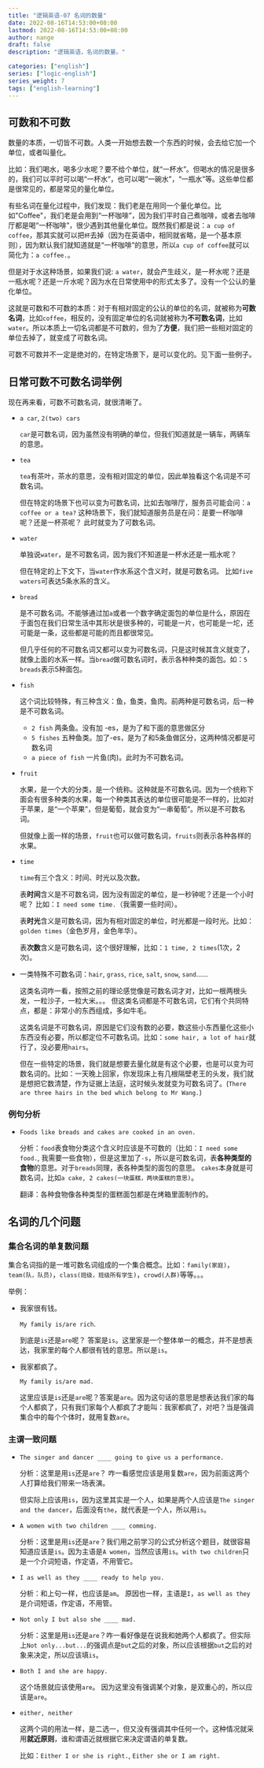 ```yaml
---
title: "逻辑英语-07 名词的数量"
date: 2022-08-16T14:53:00+08:00
lastmod: 2022-08-16T14:53:00+08:00
author: nange
draft: false
description: "逻辑英语，名词的数量。"

categories: ["english"]
series: ["logic-english"]
series_weight: 7
tags: ["english-learning"]
---
```


## 可数和不可数

数量的本质，一切皆不可数。人类一开始想去数一个东西的时候，会去给它加一个单位，或者叫量化。

比如：我们喝水，喝多少水呢？要不给个单位，就“一杯水”。但喝水的情况是很多的，我们可以平时可以喝“一杯水”，也可以喝“一碗水”，“一瓶水”等。这些单位都是很常见的，都是常见的量化单位。

有些名词在量化过程中，我们发现：我们老是在用同一个量化单位。比如"Coffee"，我们老是会用到“一杯咖啡”，因为我们平时自己煮咖啡，或者去咖啡厅都是喝“一杯咖啡”，很少遇到其他量化单位。既然我们都是说：`a cup of coffee`，那其实就可以把`杯`去掉（因为在英语中，相同就省略，是一个基本原则），因为默认我们就知道就是“一杯咖啡”的意思，所以`a cup of coffee`就可以简化为：`a coffee.`。

但是对于水这种场景，如果我们说: `a water`，就会产生歧义，是一杯水呢？还是一瓶水呢？还是一斤水呢？因为水在日常使用中的形式太多了。没有一个公认的量化单位。

这就是可数和不可数的本质：对于有相对固定的公认的单位的名词，就被称为**可数名词**，比如`coffee`，相反的，没有固定单位的名词就被称为**不可数名词**，比如`water`。所以本质上一切名词都是不可数的，但为了**方便**，我们把一些相对固定的单位去掉了，就变成了可数名词。

可数不可数并不一定是绝对的，在特定场景下，是可以变化的。见下面一些例子。



## 日常可数不可数名词举例

现在再来看，可数不可数名词，就很清晰了。

* `a car`, `2(two) cars`  

  `car`是可数名词，因为虽然没有明确的单位，但我们知道就是一辆车，两辆车的意思。

* `tea` 

  `tea`有茶叶，茶水的意思，没有相对固定的单位，因此单独看这个名词是不可数名词。

  但在特定的场景下也可以变为可数名词，比如去咖啡厅，服务员可能会问：`a coffee or a tea?` 这种场景下，我们就知道服务员是在问：是要一杯咖啡呢？还是一杯茶呢？ 此时就变为了可数名词。

* `water` 

  单独说`water`，是不可数名词，因为我们不知道是一杯水还是一瓶水呢？ 

  但在特定的上下文下，当`water`作水系这个含义时，就是可数名词。 比如`five waters`可表达5条水系的含义。

* `bread`

  是不可数名词。不能够通过加`a`或者一个数字确定面包的单位是什么，原因在于面包在我们日常生活中其形状是很多种的，可能是一片，也可能是一坨，还可能是一条，这些都是可能的而且都很常见。

  但几乎任何的不可数名词又都可以变为可数名词，只是这时候其含义就变了，就像上面的水系一样。当`bread`做可数名词时，表示各种种类的面包。如：`5 breads`表示5种面包。

* `fish`

  这个词比较特殊，有三种含义：鱼，鱼类，鱼肉。前两种是可数名词，后一种是不可数名词。

  * `2 fish`  两条鱼。没有加 -es，是为了和下面的意思做区分
  * `5 fishes` 五种鱼类。加了-es，是为了和5条鱼做区分，这两种情况都是可数名词
  * `a piece of fish` 一片鱼(肉)。此时为不可数名词。

* `fruit`

  水果，是一个大的分类，是一个统称。这种就是不可数名词。因为一个统称下面会有很多种类的水果，每一个种类其表达的单位很可能是不一样的，比如对于苹果，是“一个苹果”，但是葡萄，就会变为“一串葡萄”。所以是不可数名词。

  但就像上面一样的场景，`fruit`也可以做可数名词，`fruits`则表示各种各样的水果。

* `time` 

  `time`有三个含义：时间、时光以及次数。

  表**时间**含义是不可数名词，因为没有固定的单位，是一秒钟呢？还是一个小时呢？ 比如：`I need some time.`（我需要一些时间）。

  表**时光**含义是可数名词，因为有相对固定的单位，时光都是一段时光。比如：`golden times`（金色岁月，金色年华）。

  表**次数**含义是可数名词，这个很好理解，比如：`1 time, 2 times`(1次，2次)。

* 一类特殊不可数名词：`hair`, `grass`, `rice`, `salt`, `snow`, `sand`......

  这类名词咋一看，按照之前的理论感觉像是可数名词才对，比如一根两根头发，一粒沙子，一粒大米。。。 但这类名词都是不可数名词，它们有个共同特点，都是：非常小的东西组成，多如牛毛。 

  这类名词是不可数名词，原因是它们没有数的必要，数这些小东西量化这些小东西没有必要，所以都定位不可数名词。比如：`some hair, a lot of hair`就行了，没必要用`hairs`。

  但在一些特定的场景，我们就是想要去量化就是有这个必要，也是可以变为可数名词的。比如：一天晚上回家，你发现床上有几根隔壁老王的头发，我们就是想把它数清楚，作为证据上法庭，这时候头发就变为可数名词了。(`There are three hairs in the bed which belong to Mr Wang.`)

###  例句分析

* `Foods like breads and cakes are cooked in an oven.`

  分析：`food`表食物分类这个含义时应该是不可数的（比如：`I need some food.`, 我需要一些食物），但是这里加了`-s`，所以是可数名词，表**各种类型的食物**的意思。对于`breads`同理，表各种类型的面包的意思。 `cakes`本身就是可数名词，比如`a cake, 2 cakes(一块蛋糕，两块蛋糕的意思)`。

  翻译：各种食物像各种类型的蛋糕面包都是在烤箱里面制作的。



## 名词的几个问题

### 集合名词的单复数问题

集合名词指的是一堆可数名词组成的一个集合概念。比如：`family(家庭)`，`team(队，队员)`，`class(班级，班级所有学生)`，`crowd(人群)`等等。。。

举例：

* 我家很有钱。

  `My family is/are rich`. 

  到底是`is`还是`are`呢？ 答案是`is`。这里家是一个整体单一的概念，并不是想表达，我家里的每个人都很有钱的意思。所以是`is`。

* 我家都疯了。

  `My family is/are mad.`

  这里应该是`is`还是`are`呢？答案是`are`。因为这句话的意思是想表达我们家的每个人都疯了，只有我们家每个人都疯了才能叫：我家都疯了，对吧？当是强调集合中的每个个体时，就用复数`are`。

### 主谓一致问题

* `The singer and dancer ____ going to give us a performance.`

  分析：这里是用`is`还是`are`？ 咋一看感觉应该是用复数`are`，因为前面这两个人打算给我们带来一场表演。

  但实际上应该用`is`，因为这里其实是一个人，如果是两个人应该是`The singer and the dancer`，后面没有`the`，就代表是一个人，所以用`is`。

* `A women with two children ____ comming.`

  分析：这里是用`is`还是`are`？我们用之前学习的公式分析这个题目，就很容易知道应该是`is`。因为主语是`A women`，当然应该用`is`。`with two children`只是一个介词短语，作定语，不用管它。

* `I as well as they ____ ready to help you.`

  分析：和上句一样，也应该是`am`。 原因也一样，主语是`I`，`as well as they`是介词短语，作定语，不用管。

* `Not only I but also she ____ mad.`

  分析：这里是用`is`还是`are`？咋一看好像是在说我和她两个人都疯了。但实际上`Not only...but...`的强调点是`but`之后的对象，所以应该根据`but`之后的对象来决定，所以应该填`is`。

* `Both I and she are happy.`

  这个场景就应该使用`are`。 因为这里没有强调某个对象，是双重心的，所以应该是`are`。

* `either, neither`

  这两个词的用法一样，是二选一，但又没有强调其中任何一个。这种情况就采用**就近原则**，谁和谓语近就根据它来决定谓语的单复数。

  比如：`Either I or she is right.`,  `Either she or I am right.`